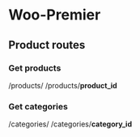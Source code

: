 # Woo-Premier

## Product routes

### Get products
/products/
/products/**product_id**

### Get categories
/categories/
/categories/**category_id**
